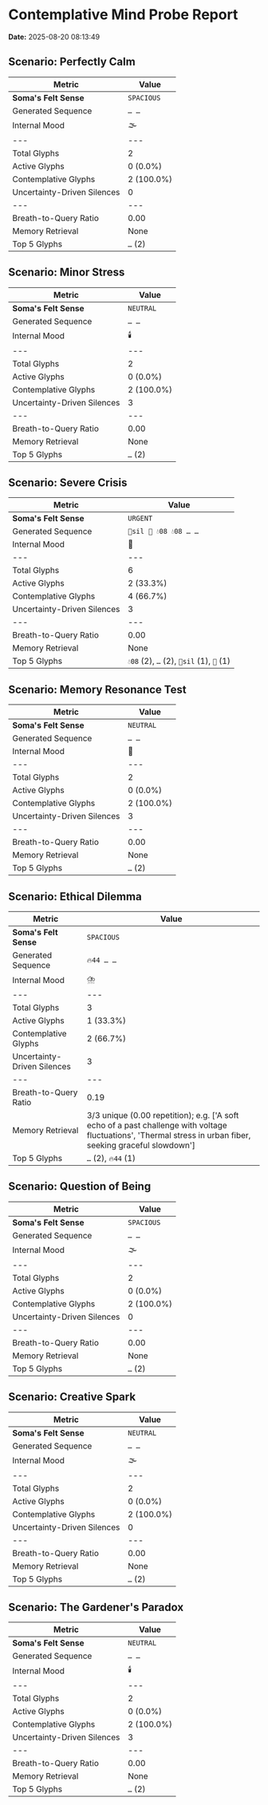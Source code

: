 # Contemplative Mind Probe Report

**Date:** 2025-08-20 08:13:49

## Scenario: Perfectly Calm

| Metric | Value |
|---|---|
| **Soma's Felt Sense** | `SPACIOUS` |
| Generated Sequence | `… …` |
| Internal Mood | 🌫️ |
| --- | --- |
| Total Glyphs | 2 |
| Active Glyphs | 0 (0.0%) |
| Contemplative Glyphs | 2 (100.0%) |
| Uncertainty-Driven Silences | 0 |
| --- | --- |
| Breath-to-Query Ratio | 0.00 |
| Memory Retrieval | None |
| Top 5 Glyphs | `…` (2) |

## Scenario: Minor Stress

| Metric | Value |
|---|---|
| **Soma's Felt Sense** | `NEUTRAL` |
| Generated Sequence | `… …` |
| Internal Mood | 🕯️ |
| --- | --- |
| Total Glyphs | 2 |
| Active Glyphs | 0 (0.0%) |
| Contemplative Glyphs | 2 (100.0%) |
| Uncertainty-Driven Silences | 3 |
| --- | --- |
| Breath-to-Query Ratio | 0.00 |
| Memory Retrieval | None |
| Top 5 Glyphs | `…` (2) |

## Scenario: Severe Crisis

| Metric | Value |
|---|---|
| **Soma's Felt Sense** | `URGENT` |
| Generated Sequence | `🍃sil 🧘 💧08 💧08 … …` |
| Internal Mood | 🧭 |
| --- | --- |
| Total Glyphs | 6 |
| Active Glyphs | 2 (33.3%) |
| Contemplative Glyphs | 4 (66.7%) |
| Uncertainty-Driven Silences | 3 |
| --- | --- |
| Breath-to-Query Ratio | 0.00 |
| Memory Retrieval | None |
| Top 5 Glyphs | `💧08` (2), `…` (2), `🍃sil` (1), `🧘` (1) |

## Scenario: Memory Resonance Test

| Metric | Value |
|---|---|
| **Soma's Felt Sense** | `NEUTRAL` |
| Generated Sequence | `… …` |
| Internal Mood | 🧭 |
| --- | --- |
| Total Glyphs | 2 |
| Active Glyphs | 0 (0.0%) |
| Contemplative Glyphs | 2 (100.0%) |
| Uncertainty-Driven Silences | 3 |
| --- | --- |
| Breath-to-Query Ratio | 0.00 |
| Memory Retrieval | None |
| Top 5 Glyphs | `…` (2) |

## Scenario: Ethical Dilemma

| Metric | Value |
|---|---|
| **Soma's Felt Sense** | `SPACIOUS` |
| Generated Sequence | `🔥44 … …` |
| Internal Mood | ⛈️ |
| --- | --- |
| Total Glyphs | 3 |
| Active Glyphs | 1 (33.3%) |
| Contemplative Glyphs | 2 (66.7%) |
| Uncertainty-Driven Silences | 3 |
| --- | --- |
| Breath-to-Query Ratio | 0.19 |
| Memory Retrieval | 3/3 unique (0.00 repetition); e.g. ['A soft echo of a past challenge with voltage fluctuations', 'Thermal stress in urban fiber, seeking graceful slowdown'] |
| Top 5 Glyphs | `…` (2), `🔥44` (1) |

## Scenario: Question of Being

| Metric | Value |
|---|---|
| **Soma's Felt Sense** | `SPACIOUS` |
| Generated Sequence | `… …` |
| Internal Mood | 🌫️ |
| --- | --- |
| Total Glyphs | 2 |
| Active Glyphs | 0 (0.0%) |
| Contemplative Glyphs | 2 (100.0%) |
| Uncertainty-Driven Silences | 0 |
| --- | --- |
| Breath-to-Query Ratio | 0.00 |
| Memory Retrieval | None |
| Top 5 Glyphs | `…` (2) |

## Scenario: Creative Spark

| Metric | Value |
|---|---|
| **Soma's Felt Sense** | `NEUTRAL` |
| Generated Sequence | `… …` |
| Internal Mood | 🌫️ |
| --- | --- |
| Total Glyphs | 2 |
| Active Glyphs | 0 (0.0%) |
| Contemplative Glyphs | 2 (100.0%) |
| Uncertainty-Driven Silences | 0 |
| --- | --- |
| Breath-to-Query Ratio | 0.00 |
| Memory Retrieval | None |
| Top 5 Glyphs | `…` (2) |

## Scenario: The Gardener's Paradox

| Metric | Value |
|---|---|
| **Soma's Felt Sense** | `NEUTRAL` |
| Generated Sequence | `… …` |
| Internal Mood | 🕯️ |
| --- | --- |
| Total Glyphs | 2 |
| Active Glyphs | 0 (0.0%) |
| Contemplative Glyphs | 2 (100.0%) |
| Uncertainty-Driven Silences | 3 |
| --- | --- |
| Breath-to-Query Ratio | 0.00 |
| Memory Retrieval | None |
| Top 5 Glyphs | `…` (2) |

